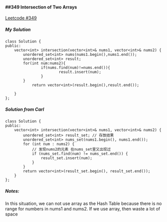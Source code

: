 #### ##349 Intersection of Two Arrays
[Leetcode #349](https://leetcode.com/problems/intersection-of-two-arrays/)  

##### My Solution
```
class Solution {
public:
    vector<int> intersection(vector<int>& nums1, vector<int>& nums2) {
        unordered_set<int> nums(nums1.begin(),nums1.end());
        unordered_set<int> result;
        for(int num:nums2){
                if(nums.find(num)!=nums.end()){
                        result.insert(num);
                }
        }
            return vector<int>(result.begin(),result.end());
        
    }
};
```

##### Solution from Carl
```
class Solution {
public:
    vector<int> intersection(vector<int>& nums1, vector<int>& nums2) {
        unordered_set<int> result_set; // 存放结果
        unordered_set<int> nums_set(nums1.begin(), nums1.end());
        for (int num : nums2) {
            // 发现nums2的元素 在nums_set里又出现过
            if (nums_set.find(num) != nums_set.end()) {
                result_set.insert(num);
            }
        }
        return vector<int>(result_set.begin(), result_set.end());
    }
};
```

##### Notes:
In this situation, we can not use array as the Hash Table because there is no range for numbers in nums1 and nums2. If we use array, then waste a lot of space  
